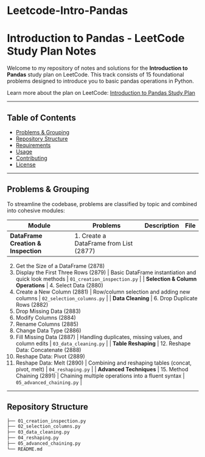 # Leetcode-Intro-Pandas
# Introduction to Pandas - LeetCode Study Plan Notes

Welcome to my repository of notes and solutions for the **Introduction to Pandas** study plan on LeetCode. This track consists of 15 foundational problems designed to introduce you to basic pandas operations in Python.

Learn more about the plan on LeetCode: [Introduction to Pandas Study Plan](https://leetcode.com/studyplan/introduction-to-pandas/)

---

## Table of Contents

- [Problems & Grouping](#problems--grouping)
- [Repository Structure](#repository-structure)
- [Requirements](#requirements)
- [Usage](#usage)
- [Contributing](#contributing)
- [License](#license)

---

## Problems & Grouping

To streamline the codebase, problems are classified by topic and combined into cohesive modules:

| Module                           | Problems                                        | Description                                            | File                                   |
|----------------------------------|-------------------------------------------------|--------------------------------------------------------|----------------------------------------|
| **DataFrame Creation & Inspection** | 1. Create a DataFrame from List (2877)  
2. Get the Size of a DataFrame (2878)  
3. Display the First Three Rows (2879)        | Basic DataFrame instantiation and quick look methods    | `01_creation_inspection.py`            |
| **Selection & Column Operations**    | 4. Select Data (2880)                             
5. Create a New Column (2881)            | Row/column selection and adding new columns             | `02_selection_columns.py`              |
| **Data Cleaning**                    | 6. Drop Duplicate Rows (2882)                     
7. Drop Missing Data (2883)               
8. Modify Columns (2884)                  
9. Rename Columns (2885)                  
10. Change Data Type (2886)               
11. Fill Missing Data (2887)               | Handling duplicates, missing values, and column edits   | `03_data_cleaning.py`                  |
| **Table Reshaping**                   | 12. Reshape Data: Concatenate (2888)            
13. Reshape Data: Pivot (2889)            
14. Reshape Data: Melt (2890)              | Combining and reshaping tables (concat, pivot, melt)    | `04_reshaping.py`                      |
| **Advanced Techniques**               | 15. Method Chaining (2891)                      | Chaining multiple operations into a fluent syntax       | `05_advanced_chaining.py`              |

---

## Repository Structure

```bash
├── 01_creation_inspection.py
├── 02_selection_columns.py
├── 03_data_cleaning.py
├── 04_reshaping.py
├── 05_advanced_chaining.py
└── README.md

